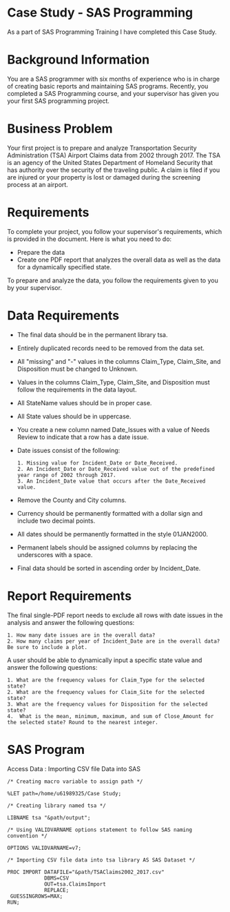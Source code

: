 # Case Study - SAS Programming
As a part of SAS Programming Training I have completed this Case Study.
# Background Information
You are a SAS programmer with six months of experience who is in charge of creating basic reports and maintaining SAS programs. Recently, you completed a SAS Programming course, and your supervisor has given you your first SAS programming project.

# Business Problem
Your first project is to prepare and analyze Transportation Security Administration (TSA) Airport Claims data from 2002 through 2017. The TSA is an agency of the United States Department of Homeland Security that has authority over the security of the traveling public. A claim is filed if you are injured or your property is lost or damaged during the screening process at an airport.

# Requirements
To complete your project, you follow your supervisor's requirements, which is provided in the document. Here is what you need to do:
- Prepare the data
- Create one PDF  report that analyzes the overall data as well as the data for a dynamically specified state.

To prepare and analyze the data, you follow the requirements given to you by your supervisor.

# Data Requirements
- The final data should be in the permanent library tsa.
- Entirely duplicated records need to be removed from the data set.
- All "missing" and "-" values in the columns Claim_Type, Claim_Site, and Disposition must be changed to Unknown.
- Values in the columns Claim_Type, Claim_Site, and Disposition must follow the requirements in the data layout.
- All StateName values should be in proper case.
- All State values should be in uppercase.
- You create a new column named Date_Issues with a value of Needs Review to indicate that a row has a date issue. 
- Date issues consist of the following: 
      
      1. Missing value for Incident_Date or Date_Received.
      2. An Incident_Date or Date_Received value out of the predefined year range of 2002 through 2017.
      3. An Incident_Date value that occurs after the Date_Received value.
- Remove the County and City columns.
- Currency should be permanently formatted with a dollar sign and include two decimal points.
- All dates should be permanently formatted in the style 01JAN2000.
- Permanent labels should be assigned columns by replacing the underscores with a space.
- Final data should be sorted in ascending order by Incident_Date.

# Report Requirements
The final single-PDF report needs to exclude all rows with date issues in the analysis and answer the following questions:
          
    1. How many date issues are in the overall data?
    2. How many claims per year of Incident_Date are in the overall data? Be sure to include a plot.
    
A user should be able to dynamically input a specific state value and answer the following questions:
    
    1. What are the frequency values for Claim_Type for the selected state?
    2. What are the frequency values for Claim_Site for the selected state?
    3. What are the frequency values for Disposition for the selected state?
    4.  What is the mean, minimum, maximum, and sum of Close_Amount for the selected state? Round to the nearest integer.

# SAS Program
Access Data : Importing CSV file Data into SAS
    
    /* Creating macro variable to assign path */
    
    %LET path=/home/u61989325/Case Study;
    
    /* Creating library named tsa */
    
    LIBNAME tsa "&path/output";

    /* Using VALIDVARNAME options statement to follow SAS naming convention */
    
    OPTIONS VALIDVARNAME=v7;

    /* Importing CSV file data into tsa library AS SAS Dataset */
    
    PROC IMPORT DATAFILE="&path/TSAClaims2002_2017.csv"
                DBMS=CSV
                OUT=tsa.ClaimsImport 
                REPLACE;
     GUESSINGROWS=MAX;
    RUN;


















